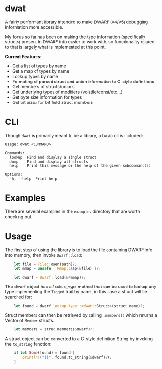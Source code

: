 # dwat

A fairly performant library intended to make DWARF (v4/v5) debugging information more accessible.

My focus so far has been on making the type information (specifically structs) present in DWARF info easier to work with, so functionality related to that is largely what is implemented at this point.

**Current Features**:
- Get a list of types by name
- Get a map of types by name
- Lookup types by name
- Formating of parsed struct and union information to C-style definitions
- Get members of structs/unions
- Get underlying types of modifiers (volatile/const/etc...)
- Get byte size information for types
- Get bit sizes for bit field struct members

# CLI

Though `dwat` is primarily meant to be a library, a basic cli is included:

```
Usage: dwat <COMMAND>

Commands:
  lookup  Find and display a single struct
  dump    Find and display all structs
  help    Print this message or the help of the given subcommand(s)

Options:
  -h, --help  Print help
```

# Examples

There are several examples in the `examples` directory that are worth checking out.

# Usage

The first step of using the library is to load the file containing DWARF info into memory, then invoke `Dwarf::load`:

```rust
    let file = File::open(path)?;
    let mmap = unsafe { Mmap::map(&file) }?;

    let dwarf = Dwarf::load(&*mmap)?;
```

The dwarf object has a `lookup_type` method that can be used to lookup any type implementing the `Tagged` trait by name, in this case a struct will be searched for:

```rust
    let found = dwarf.lookup_type::<dwat::Struct>(struct_name)?;
```

Struct members can then be retrieved by calling `.members()` which returns a Vector of `Member` structs.

```rust
    let members = struc.members(&dwarf)?;
```

A struct object can be converted to a C-style definition String by invoking the `to_string` function:

```rust
    if let Some(found) = found {
        println!("{}", found.to_string(&dwarf)?);
    }
```
